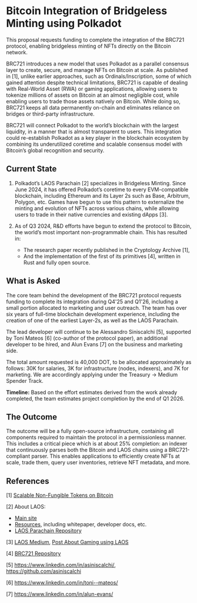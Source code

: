 # Bitcoin Integration of Bridgeless Minting using Polkadot

This proposal requests funding to complete the integration of the BRC721 protocol, enabling bridgeless minting of NFTs directly on the Bitcoin network.

BRC721 introduces a new model that uses Polkadot as a parallel consensus layer to create, secure, and manage NFTs on Bitcoin at scale. As published in [1], unlike earlier approaches, such as Ordinals/Inscription, some of which gained attention despite technical limitations, BRC721 is capable of dealing with Real-World Asset (RWA) or gaming applications, allowing users to tokenize millions of assets on Bitcoin at an almost negligible cost, while enabling users to trade those assets natively on Bitcoin. While doing so, BRC721 keeps all data permanently on-chain and eliminates reliance on bridges or third-party infrastructure.

BRC721 will connect Polkadot to the world’s blockchain with the largest liquidity, in a manner that is almost transparent to users. This integration could re-establish Polkadot as a key player in the blockchain ecosystem by combining its underutilized coretime and scalable consensus model with Bitcoin’s global recognition and security.


## Current State

1. Polkadot’s LAOS Parachain [2] specializes in Bridgeless Minting. Since June 2024, it has offered Polkadot’s coretime to every EVM-compatible blockchain, including Ethereum and its Layer 2s such as Base, Arbitrum, Polygon, etc. Games have begun to use this pattern to externalize the minting and evolution of NFTs across various chains, while allowing users to trade in their native currencies and existing dApps [3].

2. As of Q3 2024, R&D efforts have begun to extend the protocol to Bitcoin, the world’s most important non-programmable chain. This has resulted in:

    * The research paper recently published in the Cryptology Archive [1],
    * And the implementation of the first of its primitives [4], written in Rust and fully open source.

## What is Asked

The core team behind the development of the BRC721 protocol requests funding to complete its integration during Q4'25 and Q1'26, including a small portion allocated to marketing and user outreach. The team has over six years of full-time blockchain development experience, including the creation of one of the earliest Layer-2s, as well as the LAOS Parachain.

The lead developer will continue to be Alessandro Siniscalchi [5], supported by Toni Mateos [6] (co-author of the protocol paper), an additional developer to be hired, and Alun Evans [7] on the business and marketing side.

The total amount requested is 40,000 DOT, to be allocated approximately as follows: 30K for salaries, 3K for infrastructure (nodes, indexers), and 7K for marketing. We are accordingly applying under the Treasury → Medium Spender Track.

**Timeline:** Based on the effort estimates derived from the work already completed, the team estimates project completion by the end of Q1 2026.

## The Outcome

The outcome will be a fully open-source infrastructure, containing all components required to maintain the protocol in a permissionless manner. This includes a critical piece which is at about 25% completion: an indexer that continuously parses both the Bitcoin and LAOS chains using a BRC721-compliant parser. This enables applications to efficiently create NFTs at scale, trade them, query user inventories, retrieve NFT metadata, and more.

## References

[1] [Scalable Non-Fungible Tokens on Bitcoin](https://eprint.iacr.org/2025/641)

[2] About LAOS:
* [Main site](https://laosnetwork.io)
* [Resources](https://docs.laosnetwork.io/learn/resources), including whitepaper, developer docs, etc.
* [LAOS Parachain Repository](https://github.com/freeverseio/laos)

[3] [LAOS Medium](https://medium.com/laosnetwork), [Post About Gaming using LAOS](https://medium.com/laosnetwork/laos-network-lists-token-forges-partnership-with-sequence-to-bring-scalable-free-2-play-gaming-to-d49e56f7770f)

[4] [BRC721 Repository](https://github.com/freeverseio/laos-btc)

[5] https://www.linkedin.com/in/asiniscalchi/, https://github.com/asiniscalchi

[6] https://www.linkedin.com/in/toni--mateos/

[7] https://www.linkedin.com/in/alun-evans/
